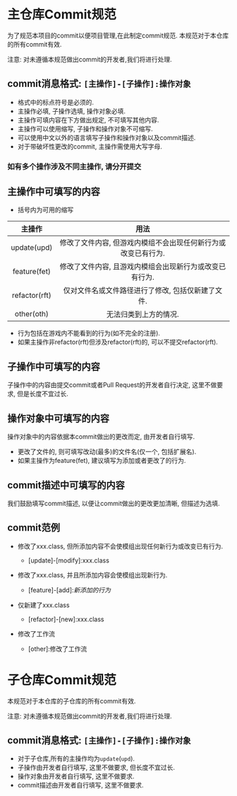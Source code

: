 # 主仓库Commit规范

为了规范本项目的commit以便项目管理,在此制定commit规范. 本规范对于本仓库的所有commit有效.

注意: 对未遵循本规范做出commit的开发者,我们将进行处理.

## commit消息格式: `[主操作]-[子操作]:操作对象`

- 格式中的标点符号是必须的.
- 主操作必填, 子操作选填, 操作对象必填.
- 主操作可填内容在下方做出规定, 不可填写其他内容.
- 主操作可以使用缩写, 子操作和操作对象不可缩写.
- 可以使用中文以外的语言填写子操作和操作对象以及commit描述.
- 对于带破坏性更改的commit, 主操作需使用大写字母.

### 如有多个操作涉及不同主操作, 请分开提交

## 主操作中可填写的内容

- 括号内为可用的缩写

|    主操作    |       用法       |  
|    :----:   |      :----:      |  
|   update(upd)   |  修改了文件内容, 但游戏内模组不会出现任何新行为或改变已有行为.  |  
|   feature(fet)  |  修改了文件内容, 且游戏内模组会出现新行为或改变已有行为.  |  
|  refactor(rft)  |  仅对文件名或文件路径进行了修改, 包括仅新建了文件.  |  
|   other(oth)    |  无法归类到上方的情况.  |  

- 行为包括在游戏内不能看到的行为(如不完全的注册).
- 如果主操作非refactor(rft)但涉及refactor(rft)的, 可以不提交refactor(rft).

## 子操作中可填写的内容

子操作中的内容由提交commit或者Pull Request的开发者自行决定, 这里不做要求, 但是长度不宜过长.

## 操作对象中可填写的内容

操作对象中的内容依据本commit做出的更改而定, 由开发者自行填写.

- 更改了文件的, 则可填写改动(最多)的文件名(仅一个, 包括扩展名).
- 如果主操作为feature(fet), 建议填写为添加或者更改了的行为.

## commit描述中可填写的内容

我们鼓励填写commit描述, 以便让commit做出的更改更加清晰, 但描述为选填.

## commit范例

- 修改了xxx.class, 但所添加内容不会使模组出现任何新行为或改变已有行为.
    - \[update]-\[modify]:xxx.class

- 修改了xxx.class, 并且所添加内容会使模组出现新行为.
    - \[feature]-\[add]:*新添加的行为*

- 仅新建了xxx.class
    - \[refactor]-\[new]:xxx.class

- 修改了工作流
    - \[other]:修改了工作流

# 子仓库Commit规范

本规范对于本仓库的子仓库的所有commit有效.

注意: 对未遵循本规范做出commit的开发者,我们将进行处理.

## commit消息格式: `[主操作]-[子操作]:操作对象`

- 对于子仓库,所有的主操作均为`update`(`upd`).
- 子操作由开发者自行填写, 这里不做要求, 但长度不宜过长.
- 操作对象由开发者自行填写, 这里不做要求.
- commit描述由开发者自行填写, 这里不做要求.